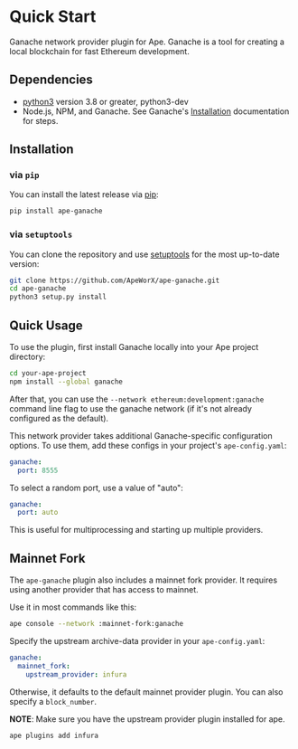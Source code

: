 # Quick Start

Ganache network provider plugin for Ape. Ganache is a tool for creating a local blockchain for fast Ethereum development.

## Dependencies

* [python3](https://www.python.org/downloads) version 3.8 or greater, python3-dev
* Node.js, NPM, and Ganache. See Ganache's [Installation](https://github.com/trufflesuite/ganache#command-line-use>) documentation for steps.

## Installation

### via ``pip``

You can install the latest release via [pip](https://pypi.org/project/pip/):

```bash
pip install ape-ganache
```

### via ``setuptools``

You can clone the repository and use [setuptools](https://github.com/pypa/setuptools) for the most up-to-date version:

```bash
git clone https://github.com/ApeWorX/ape-ganache.git
cd ape-ganache
python3 setup.py install
```

## Quick Usage

To use the plugin, first install Ganache locally into your Ape project directory:

```bash
cd your-ape-project
npm install --global ganache
```

After that, you can use the ``--network ethereum:development:ganache`` command line flag to use the ganache network (if it's not already configured as the default).

This network provider takes additional Ganache-specific configuration options. To use them, add these configs in your project's ``ape-config.yaml``:

```yaml
ganache:
  port: 8555
```

To select a random port, use a value of "auto":

```yaml
ganache:
  port: auto
```

This is useful for multiprocessing and starting up multiple providers.

## Mainnet Fork

The ``ape-ganache`` plugin also includes a mainnet fork provider. It requires using another provider that has access to mainnet.

Use it in most commands like this:

```bash
ape console --network :mainnet-fork:ganache
```

Specify the upstream archive-data provider in your ``ape-config.yaml``:

```yaml
ganache:
  mainnet_fork:
    upstream_provider: infura
```

Otherwise, it defaults to the default mainnet provider plugin. You can also specify a ``block_number``.

**NOTE**: Make sure you have the upstream provider plugin installed for ape.

```bash
ape plugins add infura
```
